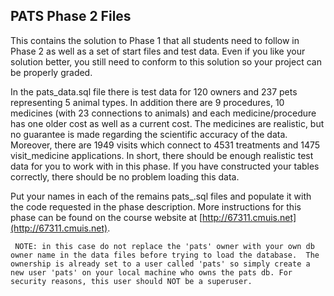 PATS Phase 2 Files 
------------
This contains the solution to Phase 1 that all students need to follow in Phase 2 as well as a set of start files and test data.  Even if you like your solution better, you still need to conform to this solution so your project can be properly graded.

In the pats_data.sql file there is test data for 120 owners and 237 pets representing 5 animal types.  In addition there are 9 procedures, 10 medicines (with 23 connections to animals) and each medicine/procedure has one older cost as well as a current cost.  The medicines are realistic, but no guarantee is made regarding the scientific accuracy of the data.  Moreover, there are 1949 visits which connect to 4531 treatments and 1475 visit_medicine applications.  In short, there should be enough realistic test data for you to work with in this phase.  If you have constructed your tables correctly, there should be no problem loading this data.

Put your names in each of the remains pats_.sql files and populate it with the code requested in the phase description.  More instructions for this phase can be found on the course website at [http://67311.cmuis.net](http://67311.cmuis.net).  

```  
 NOTE: in this case do not replace the 'pats' owner with your own db owner name in the data files before trying to load the database.  The ownership is already set to a user called 'pats' so simply create a new user 'pats' on your local machine who owns the pats db. For security reasons, this user should NOT be a superuser.
```